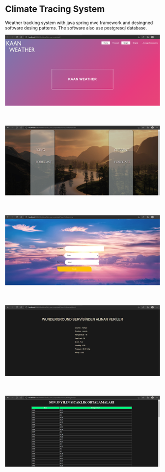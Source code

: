 # Climate Tracing System
<p>Weather tracking system with java spring mvc framework and desingned software desing patterns. The software also use postgresql database.</p>


<img src = "Sample1.PNG">

<br><br>

<img src = "Sample2.PNG">

<br><br>

<img src = "Sample3.PNG">

<br><br>

<img src = "Sample4.PNG">

<br><br>

<img src = "Sample5.PNG">


